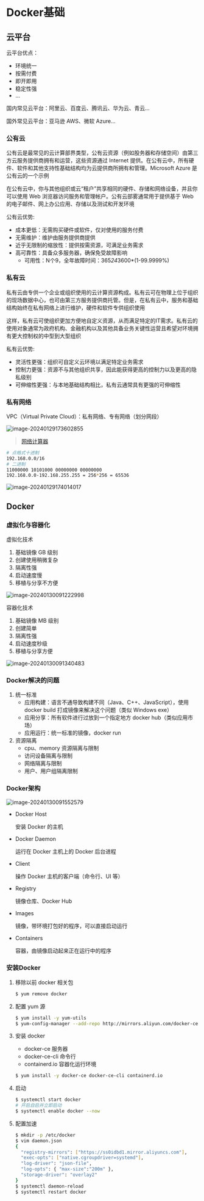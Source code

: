 # Docker基础

## 云平台

云平台优点：

- 环境统一
- 按需付费
- 即开即用
- 稳定性强
- ...

国内常见云平台：阿里云、百度云、腾讯云、华为云、青云...

国外常见云平台：亚马逊 AWS、微软 Azure...

### 公有云

公有云是最常见的云计算部界类型，公有云资源（例如股务器和存储空间）由第三方云服务提供商拥有和运营，这些资源通过 Internet 提供。在公有云中，所有硬件、软件和其他支持性基础结构均为云提供商所拥有和管理。Microsoft Azure 是公有云的一个示例

在公有云中，你与其他组织或云“租户”共享相同的硬件、存储和网络设备，并且你可以使用 Web 浏览器访问服务和管理帐户。公有云部雾通常用于提供基于 Web 的电子邮件、网上办公应用、存储以及测试和开发环境

公有云优势:

- 成本更低：无需购买硬件或软件，仅对使用的服务付费
- 无需维护：维护由服务提供商提供
- 近乎无限制的缩放性：提供按需资源，可满足业务需求
- 高可靠性：具备众多服务器，确保免受故障影响
  - 可用性：N个9，全年故障时间：365*24*3600*(1-99.9999%)

### 私有云

私有云由专供一个企业或组织使用的云计算资源构成。私有云可在物理上位于组织的现场数据中心，也可由第三方服务提供商托管。但是，在私有云中，服务和基础结构始终在私有网络上进行维护，硬件和软件专供组织使用

这样，私有云可使组织更加方便地自定义资源，从而满足特定的IT需求。私有云的使用对象通常为政府机构、金融机构以及其他具备业务关键性运营且希望对环境拥有更大控制权的中型到大型组织

私有云优势:

- 灵活性更强：组织可自定义云环境以满足特定业务需求
- 控制力更强：资源不与其他组织共享，因此能获得更高的控制力以及更高的隐私级别
- 可伸缩性更强：与本地基础结构相比，私有云通常具有更强的可伸缩性

### 私有网络

VPC（Virtual Private Cloud）：私有网络、专有网络（划分网段）

![image-20240129173602855](https://gitee.com/lilyn/pic/raw/master/md-img/image-20240129173602855.png)

> [网络计算器](https://www.sojson.com/convert/subnetmask.html)

```bash
# 点格式十进制
192.168.0.0/16
# 二进制
11000000 10101000 00000000 00000000
192.168.0.0-192.168.255.255 = 256*256 = 65536
```

![image-20240129174014017](https://gitee.com/lilyn/pic/raw/master/md-img/image-20240129174014017.png)

## Docker

### 虚拟化与容器化

虚拟化技术

1. 基础镜像 GB 级别
2. 创建使用稍微复杂
3. 隔离性强
4. 启动速度慢
5. 移植与分享不方便

![image-20240130091222998](https://gitee.com/lilyn/pic/raw/master/md-img/image-20240130091222998.png)

容器化技术

1. 基础镜像 MB 级别
2. 创建简单
3. 隔离性强
4. 启动速度秒级
5. 移植与分享方便

![image-20240130091340483](https://gitee.com/lilyn/pic/raw/master/md-img/image-20240130091340483.png)

### Docker解决的问题

1. 统一标准
   - 应用构建：语言不通导致构建不同（Java、C++、JavaScript），使用 docker build 打成镜像来解决这个问题（类似 Windows exe）
   - 应用分享：所有软件进行过放到一个指定地方 docker hub（类似应用市场）
   - 应用运行：统一标准的镜像，docker run
2. 资源隔离
   - cpu、memory 资源隔离与限制
   - 访问设备隔离与限制
   - 网络隔离与限制
   - 用户、用户组隔离限制

### Docker架构

![image-20240130091552579](https://gitee.com/lilyn/pic/raw/master/md-img/image-20240130091552579.png)

- Docker Host

  安装 Docker 的主机

- Docker Daemon

  运行在 Docker 主机上的 Docker 后台进程

- Client

  操作 Docker 主机的客户端（命令行、UI 等）

- Registry

  镜像仓库、Docker Hub

- Images

  镜像，带环境打包好的程序，可以直接启动运行

- Containers

  容器，由镜像启动起来正在运行中的程序

### 安装Docker

1. 移除以前 docker 相关包

   ```bash
   $ yum remove docker
   ```

2. 配置 yum 源

   ```bash
   $ yum install -y yum-utils
   $ yum-config-manager --add-repo http://mirrors.aliyun.com/docker-ce/linux/centos/docker-ce.repo
   ```

3. 安装 docker

   - docker-ce 服务器
   - docker-ce-cli 命令行
   - containerd.io 容器化运行环境

   ```bash
   $ yum install -y docker-ce docker-ce-cli containerd.io
   ```

4. 启动

   ```bash
   $ systemctl start docker
   # 开启自启并立即启动
   $ systemctl enable docker --now
   ```

5. 配置加速

   ```bash
   $ mkdir -p /etc/docker
   $ vim daemon.json
   {
     "registry-mirrors": ["https://ss0idbd1.mirror.aliyuncs.com"],
     "exec-opts": ["native.cgroupdriver=systemd"],
     "log-driver": "json-file",
     "log-opts": { "max-size":"200m" },
     "storage-driver": "overlay2"
   }
   $ systemctl daemon-reload
   $ systemctl restart docker
   ```

